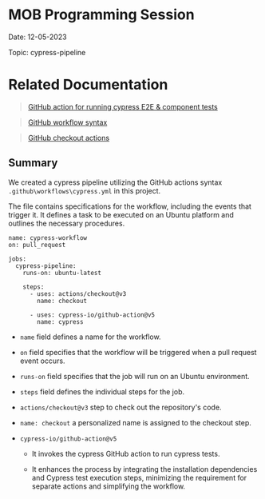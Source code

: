 # MOB Programming Session

Date: 12-05-2023

Topic: cypress-pipeline

# Related Documentation

> [GitHub action for running cypress E2E & component tests ](https://github.com/cypress-io/github-action)

> [GitHub workflow syntax](https://docs.github.com/en/actions/using-workflows/workflow-syntax-for-github-actions)

> [GitHub checkout actions](https://github.com/actions/checkout/blob/main/.github/workflows/test.yml)

## Summary

We created a cypress pipeline utilizing the GitHub actions syntax `.github\workflows\cypress.yml` in this project.

The file contains specifications for the workflow, including the events that trigger it. It defines a task to be executed on an Ubuntu platform and outlines the necessary procedures.

```
name: cypress-workflow
on: pull_request

jobs:
  cypress-pipeline:
    runs-on: ubuntu-latest

    steps:
      - uses: actions/checkout@v3
        name: checkout

      - uses: cypress-io/github-action@v5
        name: cypress
```
- `name` field  defines a name for the workflow.

- `on` field specifies that the workflow will be triggered when a pull request event occurs.

- `runs-on` field specifies that the job will run on an Ubuntu environment. 

- `steps` field defines the individual steps for the job.

- `actions/checkout@v3` step to check out the repository's code.
  
- `name: checkout` a personalized name is assigned to the checkout step.
  
- `cypress-io/github-action@v5` 
  
    - It invokes the cypress GitHub action to run cypress tests.
  
    - It enhances the process by integrating the installation dependencies and Cypress test execution steps, minimizing the requirement for separate actions and simplifying the workflow.

